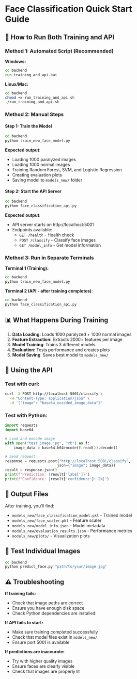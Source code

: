 # Face Classification Quick Start Guide

## 🚀 How to Run Both Training and API

### **Method 1: Automated Script (Recommended)**

**Windows:**
```bash
cd backend
run_training_and_api.bat
```

**Linux/Mac:**
```bash
cd backend
chmod +x run_training_and_api.sh
./run_training_and_api.sh
```

### **Method 2: Manual Steps**

#### **Step 1: Train the Model**
```bash
cd backend
python train_new_face_model.py
```
**Expected output:**
- Loading 1000 paralyzed images
- Loading 1000 normal images  
- Training Random Forest, SVM, and Logistic Regression
- Creating evaluation plots
- Saving model to `models_new/` folder

#### **Step 2: Start the API Server**
```bash
cd backend
python face_classification_api.py
```
**Expected output:**
- API server starts on http://localhost:5001
- Endpoints available:
  - `GET /health` - Health check
  - `POST /classify` - Classify face images
  - `GET /model_info` - Get model information

### **Method 3: Run in Separate Terminals**

**Terminal 1 (Training):**
```bash
cd backend
python train_new_face_model.py
```

**Terminal 2 (API - after training completes):**
```bash
cd backend
python face_classification_api.py
```

## 📊 What Happens During Training

1. **Data Loading**: Loads 1000 paralyzed + 1000 normal images
2. **Feature Extraction**: Extracts 2000+ features per image
3. **Model Training**: Trains 3 different models
4. **Evaluation**: Tests performance and creates plots
5. **Model Saving**: Saves best model to `models_new/`

## 🔧 Using the API

### **Test with curl:**
```bash
curl -X POST http://localhost:5001/classify \
  -H "Content-Type: application/json" \
  -d '{"image": "base64_encoded_image_data"}'
```

### **Test with Python:**
```python
import requests
import base64

# Load and encode image
with open("test_image.jpg", "rb") as f:
    image_data = base64.b64encode(f.read()).decode()

# Send request
response = requests.post("http://localhost:5001/classify", 
                        json={"image": image_data})
result = response.json()
print(f"Prediction: {result['label']}")
print(f"Confidence: {result['confidence']:.2%}")
```

## 📁 Output Files

After training, you'll find:
- `models_new/face_classification_model.pkl` - Trained model
- `models_new/face_scaler.pkl` - Feature scaler
- `models_new/model_info.json` - Model metadata
- `models_new/evaluation_results.json` - Performance metrics
- `models_new/plots/` - Visualization plots

## 🧪 Test Individual Images

```bash
cd backend
python predict_face.py "path/to/your/image.jpg"
```

## ⚠️ Troubleshooting

**If training fails:**
- Check that image paths are correct
- Ensure you have enough disk space
- Check Python dependencies are installed

**If API fails to start:**
- Make sure training completed successfully
- Check that model files exist in `models_new/`
- Ensure port 5001 is available

**If predictions are inaccurate:**
- Try with higher quality images
- Ensure faces are clearly visible
- Check that images are properly lit
